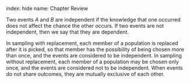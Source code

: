 index: hide
name: Chapter Review

Two events  *A* and  *B* are independent if the knowledge that one occurred does not affect the chance the other occurs. If two events are not independent, then we say that they are dependent.

In sampling with replacement, each member of a population is replaced after it is picked, so that member has the possibility of being chosen more than once, and the events are considered to be independent. In sampling without replacement, each member of a population may be chosen only once, and the events are considered not to be independent. When events do not share outcomes, they are mutually exclusive of each other.

